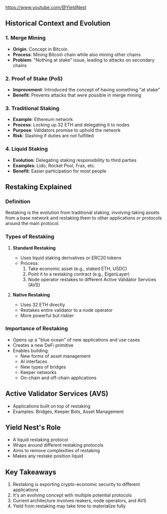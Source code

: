 https://www.youtube.com/@YieldNest



## Historical Context and Evolution

### 1. Merge Mining
- **Origin**: Concept in Bitcoin
- **Process**: Mining Bitcoin chain while also mining other chains
- **Problem**: "Nothing at stake" issue, leading to attacks on secondary chains

### 2. Proof of Stake (PoS)
- **Improvement**: Introduced the concept of having something "at stake"
- **Benefit**: Prevents attacks that were possible in merge mining

### 3. Traditional Staking
- **Example**: Ethereum network
- **Process**: Locking up 32 ETH and delegating it to nodes
- **Purpose**: Validators promise to uphold the network
- **Risk**: Slashing if duties are not fulfilled

### 4. Liquid Staking
- **Evolution**: Delegating staking responsibility to third parties
- **Examples**: Lido, Rocket Pool, Frax, etc.
- **Benefit**: Easier participation for most people

## Restaking Explained

### Definition
Restaking is the evolution from traditional staking, involving taking assets from a base network and restaking them to other applications or protocols around the main protocol.

### Types of Restaking

1. **Standard Restaking**
   - Uses liquid staking derivatives or ERC20 tokens
   - Process:
     1. Take economic asset (e.g., staked ETH, USDC)
     2. Point it to a restaking contract (e.g., EigenLayer)
     3. Node operator restakes to different Active Validator Services (AVS)

2. **Native Restaking**
   - Uses 32 ETH directly
   - Restakes entire validator to a node operator
   - More powerful but riskier

### Importance of Restaking
- Opens up a "blue ocean" of new applications and use cases
- Creates a new DeFi primitive
- Enables building:
  - New forms of asset management
  - AI interfaces
  - New types of bridges
  - Keeper networks
  - On-chain and off-chain applications

## Active Validator Services (AVS)
- Applications built on top of restaking
- Examples: Bridges, Keeper Bots, Asset Management

## Yield Nest's Role
- A liquid restaking protocol
- Wraps around different restaking protocols
- Aims to remove complexities of restaking
- Makes any restake position liquid

## Key Takeaways
1. Restaking is exporting crypto-economic security to different applications
2. It's an evolving concept with multiple potential protocols
3. Current architecture involves reakers, node operators, and AVS
4. Yield from restaking may take time to materialize fully

